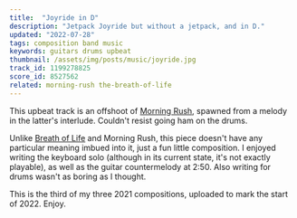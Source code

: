 ```yaml
---
title:  "Joyride in D"
description: "Jetpack Joyride but without a jetpack, and in D."
updated: "2022-07-28"
tags: composition band music
keywords: guitars drums upbeat
thumbnail: /assets/img/posts/music/joyride.jpg
track_id: 1199278825
score_id: 8527562
related: morning-rush the-breath-of-life
---
```


This upbeat track is an offshoot of [Morning Rush](/posts/morning-rush/), spawned from a melody in the latter's interlude. Couldn't resist going ham on the drums.

Unlike [Breath of Life](/posts/the-breath-of-life/) and Morning Rush, this piece doesn't have any particular meaning imbued into it, just a fun little composition. I enjoyed writing the keyboard solo (although in its current state, it's not exactly playable), as well as the guitar countermelody at 2:50. Also writing for drums wasn't as boring as I thought.

This is the third of my three 2021 compositions, uploaded to mark the start of 2022. Enjoy.
